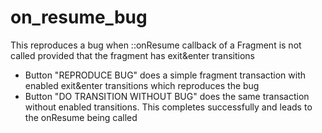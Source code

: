 # on_resume_bug
This reproduces a bug when ::onResume callback of a Fragment is not called provided that the fragment has exit&enter transitions
- Button "REPRODUCE BUG" does a simple fragment transaction with enabled exit&enter transitions which reproduces the bug
- Button "DO TRANSITION WITHOUT BUG" does the same transaction without enabled transitions. This completes successfully and leads to the onResume being called
